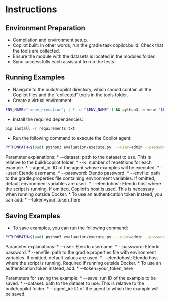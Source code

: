 # Instructions

## Environment Preparation
* Compilation and environment setup.
* Copilot built: In other words, run the gradle task copilot.build. Check that the tools are collected.
* Ensure the module with the datasets is located in the modules folder.
* Sync successfully each assistant to run the tests.

## Running Examples
*	Navigate to the build/copilot directory, which should contain all the Copilot files and the “collected” tools in the tools folder.
*	Create a virtual environment:
```bash
ENV_NAME=".venv_execution"; [ ! -d "$ENV_NAME" ] && python3 -m venv "$ENV_NAME"; source "$ENV_NAME/bin/activate"
```
*	Install the required dependencies:
```bash
pip install -r requirements.txt
```
*	Run the following command to execute the Copilot agent:
```bash
PYTHONPATH=$(pwd) python3 evaluation/execute.py  --user=admin --password=admin --etendohost=http://localhost:8080/etendo --envfile=../../gradle.properties --dataset=../../modules/com.etendoerp.copilot.agents/dataset --agent_id=49D1735ACAFE48E99A4A5CCFBBE6946C --k=1
```
Parameter explanations:
	*	--dataset: path to the dataset to use. This is relative to the build/copilot folder.
	*	--k: number of repetitions for each example.
	*	--agent_id: ID of the agent whose examples will be executed.
	*	--user: Etendo username.
	*	--password: Etendo password.
	*	--envfile: path to the gradle.properties file containing environment variables. If omitted, default environment variables are used.
	*	--etendohost: Etendo host where the script is running. If omitted, Copilot’s host is used. This is necessary when running outside Docker.
	*	To use an authentication token instead, you can add:
	*	--token=your_token_here

## Saving Examples
* To save examples, you can run the following command:

``` bash
PYTHONPATH=$(pwd) python3 evaluation/execute.py  --user=admin --password=admin --etendohost=http://localhost:8080/etendo --envfile=../../gradle.properties --dataset=../../modules/com.etendoerp.copilot.agents/dataset --agent_id=49D1735ACAFE48E99A4A5CCFBBE6946C --save=20a3a6a8-6b08-4f28-9d71-90fea1ca44d1
```
Parameter explanations:
	*	--user: Etendo username.
	*	--password: Etendo password.
	*	--envfile: path to the gradle.properties file with environment variables. If omitted, default values are used.
	*	--etendohost: Etendo host where the script is running. Required if running outside Docker.
	*	To use an authentication token instead, add:
	*	--token=your_token_here

Parameters for saving the example:
	*	--save: run ID of the example to be saved.
	*	--dataset: path to the dataset to use. This is relative to the build/copilot folder.
	*	--agent_id: ID of the agent to which the example will be saved.
